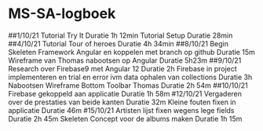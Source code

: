 # MS-SA-logboek
##1/10/21
Tutorial Try It
	Duratie 1h 12min
Tutorial Setup
	Duratie 28min
##4/10/21
Tutorial Tour of heroes
	Duratie 4h 34min
##8/10/21
Begin Skeleten Framework Angular en koppelen met branch op github
	Duratie 15m
Wireframe van Thomas nabootsen op Angular
	Duratie 5h23m
##9/10/21
Research over Firebase9 met Angular 12
	Duratie 2h
Firebase in project implementeren en trial en error ivm data ophalen van collections
	Duratie 3h
Nabootsen Wireframe Bottom Toolbar Thomas
	Duratie 2h 54m
##10/10/21
Firebase gekoppeld aan applicatie
	Duratie 1h 58m
#12/10/21
Vergaderen over de prestaties van beide kanten
	Duratie 32m
Kleine fouten fixen in applicatie
	Duratie 46m
#15/10/21
Artisten lijst fixen wegens lege fields
	Duratie 2h 45m
Skeleten Concept voor de albums maken
	Duratie 1h 15m
